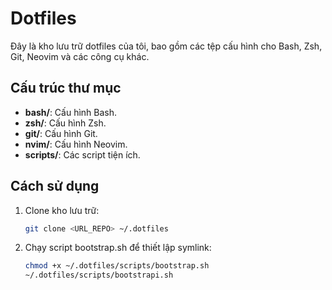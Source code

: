 # Dotfiles

Đây là kho lưu trữ dotfiles của tôi, bao gồm các tệp cấu hình cho Bash, Zsh, Git, Neovim và các công cụ khác.

## Cấu trúc thư mục

- **bash/**: Cấu hình Bash.
- **zsh/**: Cấu hình Zsh.
- **git/**: Cấu hình Git.
- **nvim/**: Cấu hình Neovim.
- **scripts/**: Các script tiện ích.

## Cách sử dụng

1. Clone kho lưu trữ:
    ```bash
    git clone <URL_REPO> ~/.dotfiles
    ```
2. Chạy script bootstrap.sh để thiết lập symlink:
    ```bash
    chmod +x ~/.dotfiles/scripts/bootstrap.sh
    ~/.dotfiles/scripts/bootstrapi.sh
    ```

